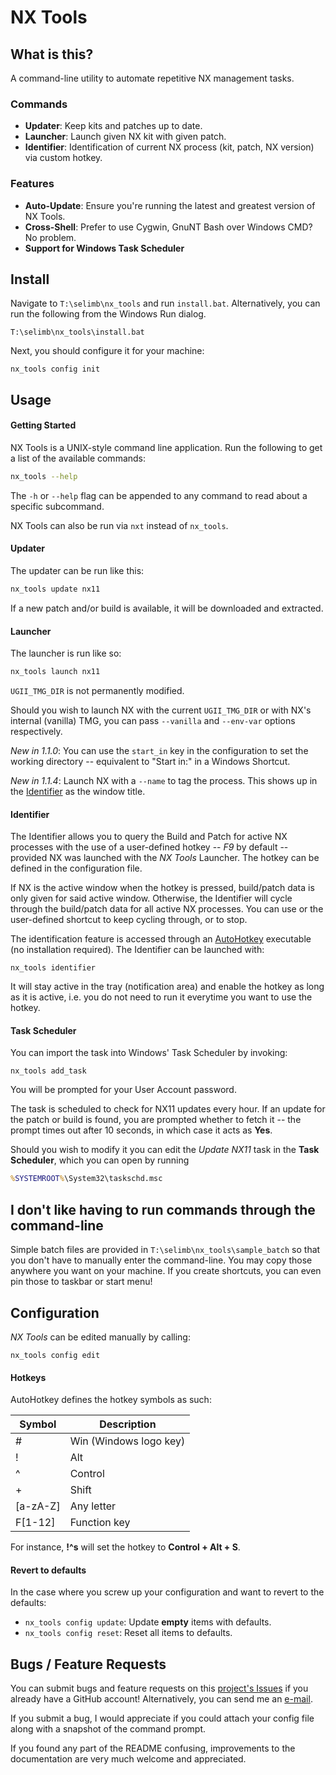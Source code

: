 # NX Tools

## What is this?

A command-line utility to automate repetitive NX management tasks.

### Commands
* **Updater**: Keep kits and patches up to date.
* **Launcher**: Launch given NX kit with given patch.
* **Identifier**: Identification of current NX process (kit, patch, NX version) via custom hotkey.

### Features
* **Auto-Update**: Ensure you're running the latest and greatest version of NX Tools.
* **Cross-Shell**: Prefer to use Cygwin, GnuNT Bash over Windows CMD? No problem.
* **Support for Windows Task Scheduler**

## Install

Navigate to `T:\selimb\nx_tools` and run `install.bat`. Alternatively, you can run the following from the Windows Run dialog.
```
T:\selimb\nx_tools\install.bat
```
Next, you should configure it for your machine:
```
nx_tools config init
```

## Usage

#### Getting Started
NX Tools is a UNIX-style command line application. Run the following to get a list of the available commands:
```bash
nx_tools --help
```
The `-h` or ``--help`` flag can be appended to any command to read about a specific subcommand.

NX Tools can also be run via `nxt` instead of `nx_tools`.

#### Updater
The updater can be run like this:
```bash
nx_tools update nx11
```
If a new patch and/or build is available, it will be downloaded and extracted. 

#### Launcher
The launcher is run like so:
```bash
nx_tools launch nx11
```
`UGII_TMG_DIR` is not permanently modified.

Should you wish to launch NX with the current `UGII_TMG_DIR` or with NX's internal (vanilla) TMG, you can pass `--vanilla` and `--env-var` options respectively.

*New in 1.1.0*: You can use the `start_in` key in the configuration to set the working directory -- equivalent to "Start in:" in a Windows Shortcut.

*New in 1.1.4*: Launch NX with a `--name` to tag the process. This shows up in the [Identifier](#identifier) as the window title.

#### Identifier
The Identifier allows you to query the Build and Patch for active NX processes with the use of a user-defined hotkey -- *F9* by default -- provided NX was launched with the *NX Tools* Launcher. The hotkey can be defined in the configuration file. 

If NX is the active window when the hotkey is pressed, build/patch data is only given for said active window. Otherwise, the Identifier will cycle through the build/patch data for all active NX processes. You can use <Tab> or the user-defined shortcut to keep cycling through, or <Escape> to stop. 

The identification feature is accessed through an [AutoHotkey](http://www.autohotkey.com/) executable (no installation required). The Identifier can be launched with:
```
nx_tools identifier
```
It will stay active in the tray (notification area) and enable the hotkey as long as it is active, i.e. you do not need to run it everytime you want to use the hotkey. 

#### Task Scheduler

You can import the task into Windows' Task Scheduler by invoking:
```
nx_tools add_task
```
You will be prompted for your User Account password. 

The task is scheduled to check for NX11 updates every hour. If an update for the patch or build is found, you are prompted whether to fetch it -- the prompt times out after 10 seconds, in which case it acts as **Yes**.

Should you wish to modify it you can edit the *Update NX11* task in the **Task Scheduler**, which you can open by running
```cmd
%SYSTEMROOT%\System32\taskschd.msc
```

## I don't like having to run commands through the command-line

Simple batch files are provided in `T:\selimb\nx_tools\sample_batch` so that you don't have to manually enter the command-line. You may copy those anywhere you want on your machine. If you create shortcuts, you can even pin those to taskbar or start menu!

## Configuration

*NX Tools* can be edited manually by calling:
```
nx_tools config edit
```

#### Hotkeys
AutoHotkey defines the hotkey symbols as such:

| Symbol   | Description            |
|----------|------------------------|
| #        | Win (Windows logo key) |
| !        | Alt                    |
| ^        | Control                |
| +        | Shift                  |
| [a-zA-Z] | Any letter             |
| F[1-12]  | Function key           |

For instance, **!^s** will set the hotkey to **Control + Alt + S**. 

#### Revert to defaults
In the case where you screw up your configuration and want to revert to the defaults:
* `nx_tools config update`: Update **empty** items with defaults.
* `nx_tools config reset`: Reset all items to defaults. 

## Bugs / Feature Requests

You can submit bugs and feature requests on this [project's Issues](https://github.com/beselim/nx_tools/issues) if you already have a GitHub account! Alternatively, you can send me an [e-mail](mailto:selim.belhaouane@gmail.com).

If you submit a bug, I would appreciate if you could attach your config file along with a snapshot of the command prompt.

If you found any part of the README confusing, improvements to the documentation are very much welcome and appreciated. 
